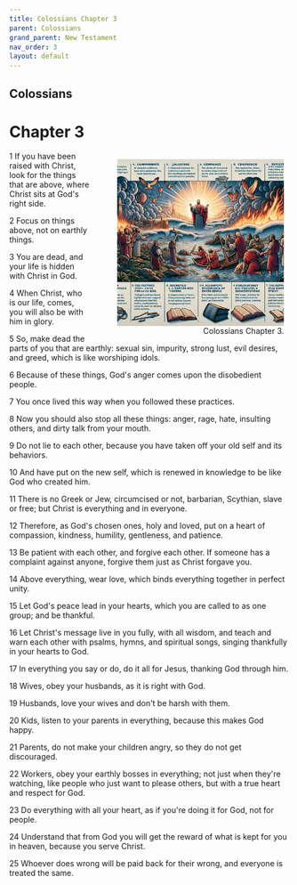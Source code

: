 ```yaml
---
title: Colossians Chapter 3
parent: Colossians
grand_parent: New Testament
nav_order: 3
layout: default
---
```


## Colossians

# Chapter 3

<figure style="float: right; margin-right: 10px;">
    <img src="/assets/Image/Colossians/500/3.jpg" alt="Colossians Chapter 3" style="width: 300px; height: 300px; float: right;padding-left: 10px;"/>
    <figcaption style="clear: both;text-align: right;">Colossians Chapter 3.</figcaption>
</figure>
1 If you have been raised with Christ, look for the things that are above, where Christ sits at God's right side.

2 Focus on things above, not on earthly things.

3 You are dead, and your life is hidden with Christ in God.

4 When Christ, who is our life, comes, you will also be with him in glory.

5 So, make dead the parts of you that are earthly: sexual sin, impurity, strong lust, evil desires, and greed, which is like worshiping idols.

6 Because of these things, God's anger comes upon the disobedient people.

7 You once lived this way when you followed these practices.

8 Now you should also stop all these things: anger, rage, hate, insulting others, and dirty talk from your mouth.

9 Do not lie to each other, because you have taken off your old self and its behaviors.

10 And have put on the new self, which is renewed in knowledge to be like God who created him.

11 There is no Greek or Jew, circumcised or not, barbarian, Scythian, slave or free; but Christ is everything and in everyone.

12 Therefore, as God's chosen ones, holy and loved, put on a heart of compassion, kindness, humility, gentleness, and patience.

13 Be patient with each other, and forgive each other. If someone has a complaint against anyone, forgive them just as Christ forgave you.

14 Above everything, wear love, which binds everything together in perfect unity.

15 Let God's peace lead in your hearts, which you are called to as one group; and be thankful.

16 Let Christ's message live in you fully, with all wisdom, and teach and warn each other with psalms, hymns, and spiritual songs, singing thankfully in your hearts to God.

17 In everything you say or do, do it all for Jesus, thanking God through him.

18 Wives, obey your husbands, as it is right with God.

19 Husbands, love your wives and don't be harsh with them.

20 Kids, listen to your parents in everything, because this makes God happy.

21 Parents, do not make your children angry, so they do not get discouraged.

22 Workers, obey your earthly bosses in everything; not just when they're watching, like people who just want to please others, but with a true heart and respect for God.

23 Do everything with all your heart, as if you're doing it for God, not for people.

24 Understand that from God you will get the reward of what is kept for you in heaven, because you serve Christ.

25 Whoever does wrong will be paid back for their wrong, and everyone is treated the same.


